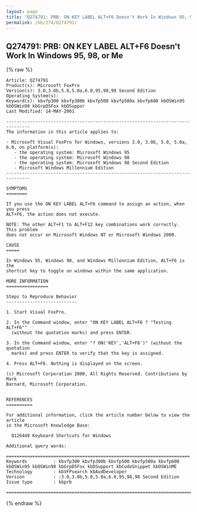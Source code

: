 ```yaml
---
layout: page
title: "Q274791: PRB: ON KEY LABEL ALT+F6 Doesn't Work In Windows 95, 98, or Me"
permalink: /kb/274/Q274791/
---
```


## Q274791: PRB: ON KEY LABEL ALT+F6 Doesn't Work In Windows 95, 98, or Me

{% raw %}

	Article: Q274791
	Product(s): Microsoft FoxPro
	Version(s): 3.0,3.0b,5.0,5.0a,6.0,95,98,98 Second Edition
	Operating System(s): 
	Keyword(s): kbvfp300 kbvfp300b kbvfp500 kbvfp500a kbvfp600 kbOSWin95 kbOSWin98 kbGrpDSFox kbDSuppor
	Last Modified: 14-MAY-2001
	
	-------------------------------------------------------------------------------
	The information in this article applies to:
	
	- Microsoft Visual FoxPro for Windows, versions 3.0, 3.0b, 5.0, 5.0a, 6.0, on platform(s):
	   - the operating system: Microsoft Windows 95 
	   - the operating system: Microsoft Windows 98 
	   - the operating system: Microsoft Windows 98 Second Edition 
	   - Microsoft Windows Millennium Edition 
	-------------------------------------------------------------------------------
	
	SYMPTOMS
	========
	
	If you use the ON KEY LABEL ALT+F6 command to assign an action, when you press
	ALT+F6, the action does not execute.
	
	NOTE: The other ALT+F1 to ALT+F12 key combinations work correctly. This problem
	does not occur on Microsoft Windows NT or Microsoft Windows 2000.
	
	CAUSE
	=====
	
	In Windows 95, Windows 98, and Windows Millennium Edition, ALT+F6 is the
	shortcut key to toggle on windows within the same application.
	
	MORE INFORMATION
	================
	
	Steps to Reproduce Behavior
	---------------------------
	
	1. Start Visual FoxPro.
	
	2. In the Command window, enter "ON KEY LABEL ALT+F6 ? "Testing ALT+F6""
	  (without the quotation marks) and press ENTER.
	
	3. In the Command window, enter "? ON('KEY','ALT+F6')" (without the quotation
	  marks) and press ENTER to verify that the key is assigned.
	
	4. Press ALT+F6. Nothing is displayed on the screen.
	
	(c) Microsoft Corporation 2000, All Rights Reserved. Contributions by Mark
	Barnard, Microsoft Corporation.
	
	
	REFERENCES
	==========
	
	For additional information, click the article number below to view the article
	in the Microsoft Knowledge Base:
	
	  Q126449 Keyboard Shortcuts for Windows
	
	Additional query words:
	
	======================================================================
	Keywords          : kbvfp300 kbvfp300b kbvfp500 kbvfp500a kbvfp600 kbOSWin95 kbOSWin98 kbGrpDSFox kbDSupport kbCodeSnippet kbOSWinME 
	Technology        : kbVFPsearch kbAudDeveloper
	Version           : :3.0,3.0b,5.0,5.0a,6.0,95,98,98 Second Edition
	Issue type        : kbprb
	
	=============================================================================
	

{% endraw %}
